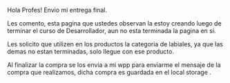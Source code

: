Hola Profes!
Envio mi entrega final.

Les comento, esta pagina que ustedes observan la estoy creando luego de terminar el curso de Desarrollador, aun no esta terminada la pagina en si.

Les solicito que utilizen en los productos la categoria de labiales, ya que las demas no estan terminadas, solo llegue con ese producto.

Al finalizar la compra se los envia a mi wpp para enviarme el mensaje de la compra que realizamos, dicha compra es guardada en el local storage .

